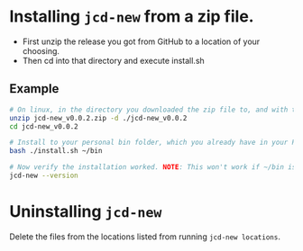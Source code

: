 # Installing `jcd-new` from a zip file.
* First unzip the release you got from GitHub to a location of your choosing.
* Then cd into that directory and execute install.sh

## Example
```bash
# On linux, in the directory you downloaded the zip file to, and with the unzip command already installed.
unzip jcd-new_v0.0.2.zip -d ./jcd-new_v0.0.2
cd jcd-new_v0.0.2

# Install to your personal bin folder, which you already have in your PATH.
bash ./install.sh ~/bin

# Now verify the installation worked. NOTE: This won't work if ~/bin isn't in your PATH.
jcd-new --version
```

# Uninstalling `jcd-new`
Delete the files from the locations listed from running `jcd-new locations`.